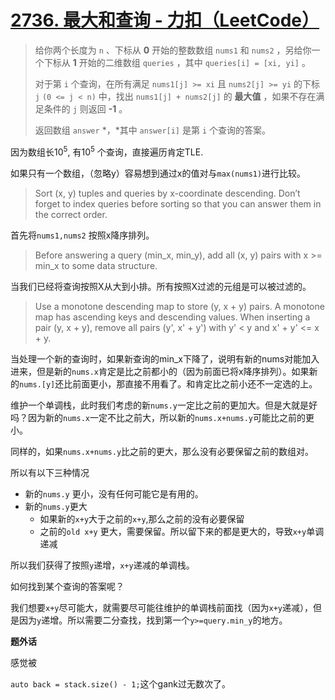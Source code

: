 # [2736. 最大和查询 - 力扣（LeetCode）](https://leetcode.cn/problems/maximum-sum-queries/description/?envType=daily-question&envId=2023-11-17)

> 给你两个长度为 `n` 、下标从 **0** 开始的整数数组 `nums1` 和 `nums2` ，另给你一个下标从 **1** 开始的二维数组 `queries` ，其中 `queries[i] = [xi, yi]` 。
>
> 对于第 `i` 个查询，在所有满足 `nums1[j] >= xi` 且 `nums2[j] >= yi` 的下标 `j` `(0 <= j < n)` 中，找出 `nums1[j] + nums2[j]` 的 **最大值** ，如果不存在满足条件的 `j` 则返回 **-1** 。
>
> 返回数组 `answer` *，*其中 `answer[i]` 是第 `i` 个查询的答案。

因为数组长$10^5$, 有$10^5$ 个查询，直接遍历肯定TLE.

如果只有一个数组，（忽略y）容易想到通过x的值对与`max(nums1)`进行比较。

> Sort (x, y) tuples and queries by x-coordinate descending. Don’t forget to index queries before sorting so that you can answer them in the correct order.

首先将`nums1,nums2` 按照x降序排列。

> Before answering a query (min_x, min_y), add all (x, y) pairs with x >= min_x to some data structure.

当我们已经将查询按照X从大到小排。所有按照X过滤的元组是可以被过滤的。

> Use a monotone descending map to store (y, x + y) pairs. A monotone map has ascending keys and descending values. When inserting a pair (y, x + y), remove all pairs (y', x' + y') with y' < y and x' + y' <= x + y.

当处理一个新的查询时，如果新查询的min_x下降了，说明有新的nums对能加入进来，但是新的`nums.x`肯定是比之前都小的（因为前面已将x降序排列）。如果新的`nums.[y]`还比前面更小，那直接不用看了。和肯定比之前小还不一定选的上。

维护一个单调栈，此时我们考虑的新`nums.y`一定比之前的更加大。但是大就是好吗？因为新的`nums.x`一定不比之前大，所以新的`nums.x+nums.y`可能比之前的更小。

同样的，如果`nums.x+nums.y`比之前的更大，那么没有必要保留之前的数组对。

所以有以下三种情况

- 新的`nums.y` 更小，没有任何可能它是有用的。
- 新的`nums.y`更大
  - 如果新的`x+y`大于之前的`x+y`,那么之前的没有必要保留
  - 之前的`old x+y` 更大，需要保留。所以留下来的都是更大的，导致`x+y`单调递减

所以我们获得了按照`y`递增，`x+y`递减的单调栈。



如何找到某个查询的答案呢？

我们想要`x+y`尽可能大，就需要尽可能往维护的单调栈前面找（因为`x+y`递减），但是因为`y`递增。所以需要二分查找，找到第一个`y>=query.min_y`的地方。





**题外话**

感觉被

`auto back = stack.size() - 1;`这个gank过无数次了。

